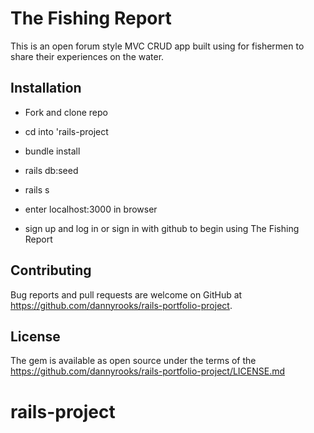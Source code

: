 # The Fishing Report

This is an open forum style MVC CRUD app built using for fishermen to share their experiences on the water. 

## Installation

* Fork and clone repo

* cd into 'rails-project

* bundle install

* rails db:seed

* rails s

* enter localhost:3000 in browser

* sign up and log in or sign in with github to begin using The Fishing Report


## Contributing 

Bug reports and pull requests are welcome on GitHub at https://github.com/dannyrooks/rails-portfolio-project.


## License

The gem is available as open source under the terms of the https://github.com/dannyrooks/rails-portfolio-project/LICENSE.md



# rails-project

